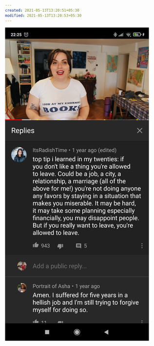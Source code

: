 ```yaml
---
created: 2021-05-13T13:20:51+05:30
modified: 2021-05-13T13:20:53+05:30
---
```


![Image](./media/IMG_1620892250268.jpg)
